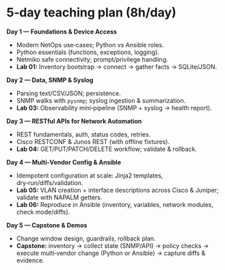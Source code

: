 # 5‑day teaching plan (8h/day)

**Day 1 — Foundations & Device Access**  
- Modern NetOps use‑cases; Python vs Ansible roles.  
- Python essentials (functions, exceptions, logging).  
- Netmiko safe connectivity; prompt/privilege handling.  
- **Lab 01:** Inventory bootstrap → connect → gather facts → SQLite/JSON.

**Day 2 — Data, SNMP & Syslog**  
- Parsing text/CSV/JSON; persistence.  
- SNMP walks with `pysnmp`; syslog ingestion & summarization.  
- **Lab 03:** Observability mini‑pipeline (SNMP + syslog → health report).

**Day 3 — RESTful APIs for Network Automation**  
- REST fundamentals, auth, status codes, retries.  
- Cisco RESTCONF & Junos REST (with offline fixtures).  
- **Lab 04:** GET/PUT/PATCH/DELETE workflow; validate & rollback.

**Day 4 — Multi‑Vendor Config & Ansible**  
- Idempotent configuration at scale: Jinja2 templates, dry‑run/diffs/validation.  
- **Lab 05:** VLAN creation + interface descriptions across Cisco & Juniper; validate with NAPALM getters.  
- **Lab 06:** Reproduce in Ansible (inventory, variables, network modules, check mode/diffs).

**Day 5 — Capstone & Demos**  
- Change window design, guardrails, rollback plan.  
- **Capstone:** inventory → collect state (SNMP/API) → policy checks → execute multi‑vendor change (Python or Ansible) → capture diffs & evidence.
